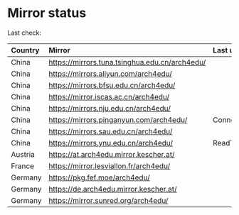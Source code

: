 <script src="./time.js"></script>
# Mirror status
Last check: <script type="text/javascript">localize(1677309456.63431);</script>

|Country|Mirror|Last update|
|:------|:-----|:----------|
|China|https://mirrors.tuna.tsinghua.edu.cn/arch4edu/|<script type="text/javascript">localize(1677263652);</script>|
|China|https://mirrors.aliyun.com/arch4edu/|<script type="text/javascript">localize(1677263652);</script>|
|China|https://mirrors.bfsu.edu.cn/arch4edu/|<script type="text/javascript">localize(1677263652);</script>|
|China|https://mirror.iscas.ac.cn/arch4edu/|<script type="text/javascript">localize(1677263652);</script>|
|China|https://mirrors.nju.edu.cn/arch4edu/|<script type="text/javascript">localize(1677220582);</script>|
|China|https://mirrors.pinganyun.com/arch4edu/|ConnectionError|
|China|https://mirrors.sau.edu.cn/arch4edu/|<script type="text/javascript">localize(1673850842);</script>|
|China|https://mirrors.ynu.edu.cn/arch4edu/|ReadTimeout|
|Austria|https://at.arch4edu.mirror.kescher.at/|<script type="text/javascript">localize(1677263652);</script>|
|France|https://mirror.lesviallon.fr/arch4edu/|<script type="text/javascript">localize(1677263652);</script>|
|Germany|https://pkg.fef.moe/arch4edu/|<script type="text/javascript">localize(1677263652);</script>|
|Germany|https://de.arch4edu.mirror.kescher.at/|<script type="text/javascript">localize(1677263652);</script>|
|Germany|https://mirror.sunred.org/arch4edu/|<script type="text/javascript">localize(1677263652);</script>|

<script src="./tablefilter/tablefilter.js"></script>
<script src="./table.js"></script>
